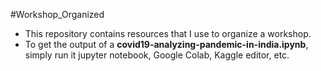 #Workshop_Organized
* This repository contains resources that I use to organize a workshop. 
* To get the output of a **covid19-analyzing-pandemic-in-india.ipynb**, simply run it jupyter notebook, Google Colab, Kaggle editor, etc. 
